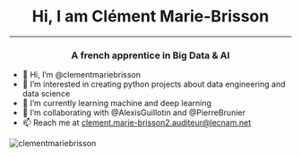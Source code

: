 <h1 align="center"> Hi, I am Clément Marie-Brisson </h1>

---

<h3 align="center"> A french apprentice in Big Data & AI</h3>

- 👋 Hi, I’m @clementmariebrisson
- 👀 I’m interested in creating python projects about data engineering and data science
- 🌱 I’m currently learning machine and deep learning
- 💞️ I’m collaborating with @AlexisGuillotin and @PierreBrunier
- 📫 Reach me at clement.marie-brisson2.auditeur@lecnam.net

<p><img align="center" src="https://github-readme-stats.vercel.app/api/top-langs/?username=clementmariebrisson&layout=compact" alt="clementmariebrisson" /></p>
